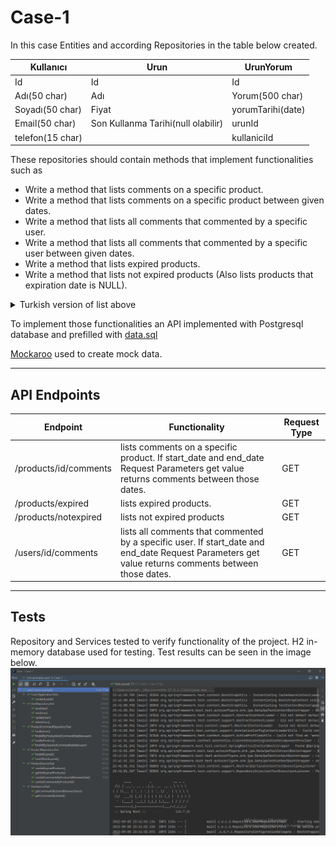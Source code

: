 # Case-1
In this case Entities and according Repositories in the table below created.

| Kullanıcı        | Urun                               | UrunYorum         |
|------------------|------------------------------------|-------------------|
| Id               | Id                                 | Id                |
| Adı(50 char)     | Adı                                | Yorum(500 char)   |
| Soyadı(50 char)  | Fiyat                              | yorumTarihi(date) |
| Email(50 char)   | Son Kullanma Tarihi(null olabilir) | urunId            |
| telefon(15 char) |                                    | kullaniciId       |

These repositories should contain methods that implement functionalities such as
- Write a method that lists comments on a specific product.
- Write a method that lists comments on a specific product between given dates.
- Write a method that lists all comments that commented by a specific user.
- Write a method that lists all comments that commented by a specific user between given dates.
- Write a method that lists expired products.
- Write a method that lists not expired products (Also lists products that expiration date is NULL).

<details>
<summary>Turkish version of list above</summary>

- Bir ürüne ait yorumları listeleyen bir metot yazınız.
- Verilen tarih aralıklarında belirli bir ürüne yapılmış olan yorumları gösteren bir metot yazınız.
- Bir kullanıcının yapmış olduğu yorumları listeleyen bir metot yazınız.
- Bir kullanıcının belirli tarihler aralığında yapmış olduğu yorumları gösteren bir metot yazınız.
- Son kullanma tarihi geçmiş ürünleri listeleyen bir metot yazınız.
- Son kullanma tarihi geçmemiş ürünleri listeleyen bir metot yazınız. (Son kullanma tarihi boş olanlar da gelmeli.)

</details>

To implement those functionalities an API implemented with Postgresql database and prefilled
with [data.sql](./src/main/resources/data.sql)

[Mockaroo](https://www.mockaroo.com/) used to create mock data.

---

## API Endpoints

| Endpoint              | Functionality                                                                                                                                       | Request Type |
|-----------------------|-----------------------------------------------------------------------------------------------------------------------------------------------------|--------------|
| /products/id/comments | lists comments on a specific product. If start_date and end_date Request Parameters get value returns comments between those dates.                 | GET          |
| /products/expired     | lists expired products.                                                                                                                             | GET          |
| /products/notexpired  | lists not expired products                                                                                                                          | GET          |
| /users/id/comments    | lists all comments that commented by a specific user. If start_date and end_date Request Parameters get value returns comments between those dates. | GET          |

---

## Tests
Repository and Services tested to verify functionality of the project.
H2 in-memory database used for testing.
Test results can be seen in the image below.
![Test Result](src/test/resources/test-result.PNG)
